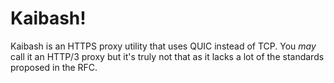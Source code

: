 # Kaibash!

Kaibash is an HTTPS proxy utility that uses QUIC instead of TCP. You *may* call it an HTTP/3 proxy but it's truly not that as it lacks a lot of the standards proposed in the RFC.